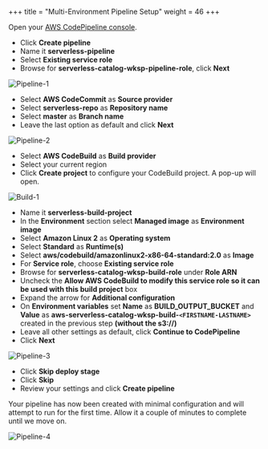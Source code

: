 +++
title = "Multi-Environment Pipeline Setup"
weight = 46
+++

Open your [AWS CodePipeline console](https://console.aws.amazon.com/codepipeline/home).

- Click **Create pipeline**
- Name it **serverless-pipeline**
- Select **Existing service role**
- Browse for **serverless-catalog-wksp-pipeline-role**, click **Next**

![Pipeline-1](/images/pipeline-create-1.png?width=50pc&classes=shadow)

- Select **AWS CodeCommit** as **Source provider**
- Select **serverless-repo** as **Repository name**
- Select **master** as **Branch name**
- Leave the last option as default and click **Next**

![Pipeline-2](/images/pipeline-create-2.png?width=50pc&classes=shadow)

- Select **AWS CodeBuild** as **Build provider**
- Select your current region
- Click **Create project** to configure your CodeBuild project. A pop-up will open.

![Build-1](/images/create-build-1.png?width=50pc&classes=shadow)

- Name it **serverless-build-project**
- In the **Environment** section select **Managed image** as **Environment image**
- Select **Amazon Linux 2** as **Operating system**
- Select **Standard** as **Runtime(s)**
- Select **aws/codebuild/amazonlinux2-x86-64-standard:2.0** as **Image**
- For **Service role**, choose **Existing service role**
- Browse for **serverless-catalog-wksp-build-role** under **Role ARN**
- Uncheck the **Allow AWS CodeBuild to modify this service role so it can be used with this build project** box
- Expand the arrow for **Additional configuration**
- On **Environment variables** set **Name** as **BUILD_OUTPUT_BUCKET** and **Value** as **aws-serverless-catalog-wksp-build-`<FIRSTNAME-LASTNAME>`** created in the previous step **(without the s3://)**
- Leave all other settings as default, click **Continue to CodePipeline**
- Click **Next**

![Pipeline-3](/images/pipeline-create-3.png?width=50pc&classes=shadow)

- Click **Skip deploy stage**
- Click **Skip**
- Review your settings and click **Create pipeline**

Your pipeline has now been created with minimal configuration and will attempt to run for the first time. Allow it a couple of minutes to complete until we move on.

![Pipeline-4](/images/pipeline-create-4.png?width=50pc&classes=shadow)
